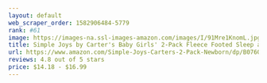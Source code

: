 ```yaml
---
layout: default 
﻿web_scraper_order: 1582906484-5779
rank: #61
image: https://images-na.ssl-images-amazon.com/images/I/91Mre1KnomL.jpg
title: Simple Joys by Carter's Baby Girls' 2-Pack Fleece Footed Sleep and Play
url: https://www.amazon.com/Simple-Joys-Carters-2-Pack-Newborn/dp/B076QDSKX1/ref=zg_mw_fashion_61?_encoding=UTF8&psc=1&refRID=AZBY6YMEBY865ZWC08K7
reviews: 4.8 out of 5 stars
price: $14.18 - $16.99
---
```

